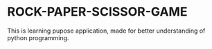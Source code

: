 # ROCK-PAPER-SCISSOR-GAME
This is learning pupose application, made for better understanding of python programming.
